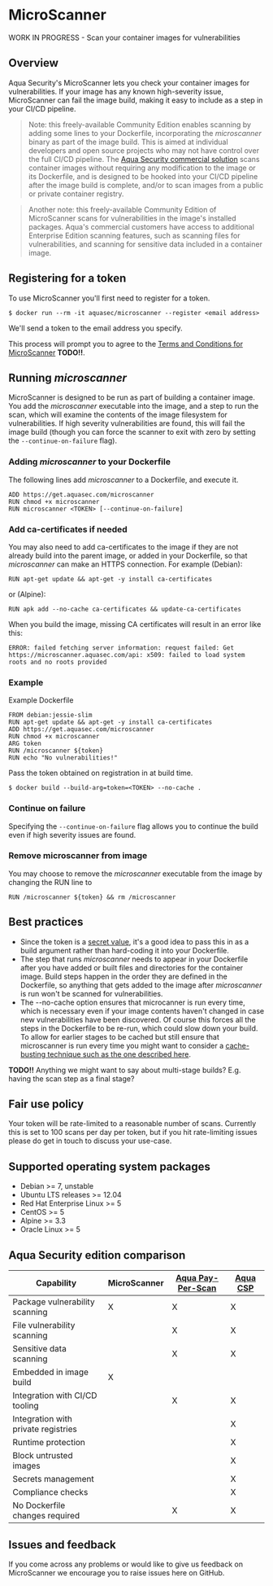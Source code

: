 # MicroScanner
WORK IN PROGRESS - Scan your container images for vulnerabilities

## Overview
Aqua Security's MicroScanner lets you check your container images for vulnerabilities. If your image has any known high-severity issue, MicroScanner can fail the image build, making it easy to include as a step in your CI/CD pipeline. 

> Note: this freely-available Community Edition enables scanning by adding some lines to your Dockerfile, incorporating the *microscanner* binary as part of the image build. This is aimed at individual developers and open source projects who may not have control over the full CI/CD pipeline. The <a href="https://aquasec.com">Aqua Security commercial solution</a> scans container images without requiring any modification to the image or its Dockerfile, and is designed to be hooked into your CI/CD pipeline after the image build is complete, and/or to scan images from a public or private container registry. 

> Another note: this freely-available Community Edition of MicroScanner scans for vulnerabilities in the image's installed packages. Aqua's commercial customers have access to additional Enterprise Edition scanning features, such as scanning files for vulnerabilities, and scanning for sensitive data included in a container image. 

## Registering for a token
To use MicroScanner you'll first need to register for a token. 

```
$ docker run --rm -it aquasec/microscanner --register <email address>
```

We'll send a token to the email address you specify. 

This process will prompt you to agree to the [Terms and Conditions for MicroScanner]() **TODO!!**.

## Running *microscanner* 
MicroScanner is designed to be run as part of building a container image. You add the *microscanner* executable into the image, and a step to run the scan, which will examine the contents of the image filesystem for vulnerabilities. If high severity vulnerabilities are found, this will fail the image build (though you can force the scanner to exit with zero by setting the ```--continue-on-failure``` flag).

### Adding *microscanner* to your Dockerfile
The following lines add *microscanner* to a Dockerfile, and execute it.

```
ADD https://get.aquasec.com/microscanner
RUN chmod +x microscanner
RUN microscanner <TOKEN> [--continue-on-failure]
```

### Add ca-certificates if needed
You may also need to add ca-certificates to the image if they are not already build into the parent image, or added in your Dockerfile, so that *microscanner* can make an HTTPS connection. For example (Debian): 

```
RUN apt-get update && apt-get -y install ca-certificates
```

or (Alpine):
```
RUN apk add --no-cache ca-certificates && update-ca-certificates
```

When you build the image, missing CA certificates will result in an error like this: 
```
ERROR: failed fetching server information: request failed: Get https://microscanner.aquasec.com/api: x509: failed to load system roots and no roots provided
```

### Example 
Example Dockerfile

```
FROM debian:jessie-slim
RUN apt-get update && apt-get -y install ca-certificates
ADD https://get.aquasec.com/microscanner
RUN chmod +x microscanner
ARG token
RUN /microscanner ${token}
RUN echo "No vulnerabilities!"
```
Pass the token obtained on registration in at build time.
```
$ docker build --build-arg=token=<TOKEN> --no-cache .
```
### Continue on failure
Specifying the ```--continue-on-failure``` flag allows you to continue the build even if high severity issues are found. 

### Remove microscanner from image 
You may choose to remove the *microscanner* executable from the image by changing the RUN line to 

```
RUN /microscanner ${token} && rm /microscanner
```

## Best practices 

* Since the token is a [secret value](https://blog.aquasec.com/managing-secrets-in-docker-containers), it's a good idea to pass this in as a build argument rather than hard-coding it into your Dockerfile. 
* The step that runs *microscanner* needs to appear in your Dockerfile after you have added or built files and directories for the container image. Build steps happen in the order they are defined in the Dockerfile, so anything that gets added to the image after *microscanner* is run won't be scanned for vulnerabilities. 
* The --no-cache option ensures that microcanner is run every time, which is necessary even if your image contents haven't changed in case new vulnerabilities have been discovered. Of course this forces all the steps in the Dockerfile to be re-run, which could slow down your build. To allow for earlier stages to be cached but still ensure that microscanner is run every time you might want to consider a [cache-busting technique such as the one described here](https://github.com/moby/moby/issues/1996#issuecomment-185872769).

**TODO!!** Anything we might want to say about multi-stage builds? E.g. having the scan step as a final stage? 

## Fair use policy
Your token will be rate-limited to a reasonable number of scans. Currently this is set to 100 scans per day per token, but if you hit rate-limiting issues please do get in touch to discuss your use-case.

## Supported operating system packages

* Debian >= 7, unstable
* Ubuntu LTS releases >= 12.04
* Red Hat Enterprise Linux >= 5
* CentOS >= 5
* Alpine >= 3.3
* Oracle Linux >= 5

## Aqua Security edition comparison

Capability | MicroScanner | [Aqua Pay-Per-Scan](https://aws.amazon.com/marketplace/pp/B075SDHDM1) | [Aqua CSP](https://www.aquasec.com/products/aqua-container-security-platform/) 
-- | --------------- | --------------- | ----------------- 
Package vulnerability scanning | X | X | X 
File vulnerability scanning |   | X | X 
Sensitive data scanning |   | X | X 
Embedded in image build | X |   | 
Integration with CI/CD tooling |   | X | X
Integration with private registries |   |   | X
Runtime protection |   |   | X 
Block untrusted images |   |   | X 
Secrets management |   |   | X 
Compliance checks |   |   | X 
No Dockerfile changes required |   | X | X

## Issues and feedback
If you come across any problems or would like to give us feedback on MicroScanner we encourage you to raise issues here on GitHub. 


